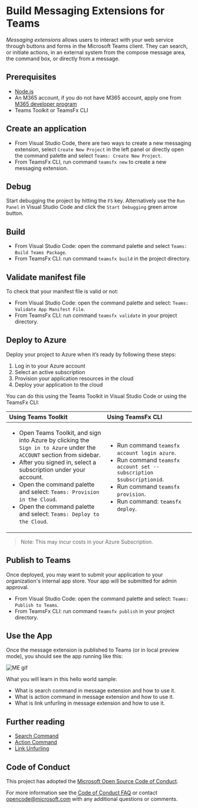 # Build Messaging Extensions for Teams

*Messaging extensions* allows users to interact with your web service through buttons and forms in the Microsoft Teams client. They can search, or initiate actions, in an external system from the compose message area, the command box, or directly from a message. 

## Prerequisites

* [Node.js](https://nodejs.org/en/)
* An M365 account, if you do not have M365 account, apply one from [M365 developer program](https://developer.microsoft.com/en-us/microsoft-365/dev-program)
* Teams Toolkit or TeamsFx CLI

## Create an application 

* From Visual Studio Code, there are two ways to create a new messaging extension, select `Create New Project` in the left panel or directly open the command palette and select `Teams: Create New Project`.
* From TeamsFx CLI, run command `teamsfx new` to create a new messaging extension. 

## Debug

Start debugging the project by hitting the `F5` key. Alternatively use the `Run Panel` in Visual Studio Code and click the `Start Debugging` green arrow button.

## Build

* From Visual Studio Code: open the command palette and select `Teams: Build Teams Package`.
* From TeamsFx CLI: run command `teamsfx build` in the project directory.

## Validate manifest file

To check that your manifest file is valid or not:

* From Visual Studio Code: open the command palette and select: `Teams: Validate App Manifest File`.
* From TeamsFx CLI: run command `teamsfx validate` in your project directory.

## Deploy to Azure

Deploy your project to Azure when it’s ready by following these steps:

1. Log in to your Azure account
2. Select an active subscription
3. Provision your application resources in the cloud
4. Deploy your application to the cloud

You can do this using the Teams Toolkit in Visual Studio Code or using the TeamsFx CLI:

| Using Teams Toolkit| Using TeamsFx CLI|
| :------------------| :----------------|
| <ul><li>Open Teams Toolkit, and sign into Azure by clicking the `Sign in to Azure` under the `ACCOUNT` section from sidebar.</li> <li>After you signed in, select a subscription under your account.</li><li>Open the command palette and select: `Teams: Provision in the Cloud`.</li><li>Open the command palette and select: `Teams: Deploy to the Cloud`.</li></ul>  | <ul> <li>Run command `teamsfx account login azure`.</li> <li>Run command `teamsfx account set --subscription $subscriptionid`.</li> <li> Run command `teamsfx provision`.</li> <li>Run command: `teamsfx deploy`. </li></ul>|

>Note: This may incur costs in your Azure Subscription.

## Publish to Teams

Once deployed, you may want to submit your application to your organization's internal app store. Your app will be submitted for admin approval.

* From Visual Studio Code: open the command palette and select: `Teams: Publish to Teams`.
* From TeamsFx CLI: run command `teamsfx publish` in your project directory.

## Use the App
Once the message extension is published to Teams (or in local preview mode), you should see the app running like this:

![ME gif](./images/ME.gif)

What you will learn in this hello world sample:
* What is search command in message extension and how to use it.
* What is action command in message extension and how to use it.
* What is link unfurling in message extension and how to use it.
 
## Further reading

* [Search Command](https://docs.microsoft.com/en-us/microsoftteams/platform/messaging-extensions/how-to/search-commands/define-search-command)
* [Action Command](https://docs.microsoft.com/en-us/microsoftteams/platform/messaging-extensions/how-to/action-commands/define-action-command)
* [Link Unfurling](https://docs.microsoft.com/en-us/microsoftteams/platform/messaging-extensions/how-to/link-unfurling?tabs=dotnet)

## Code of Conduct

This project has adopted the [Microsoft Open Source Code of Conduct](https://opensource.microsoft.com/codeofconduct/).

For more information see the [Code of Conduct FAQ](https://opensource.microsoft.com/codeofconduct/faq/) or
contact [opencode@microsoft.com](mailto:opencode@microsoft.com) with any additional questions or comments.